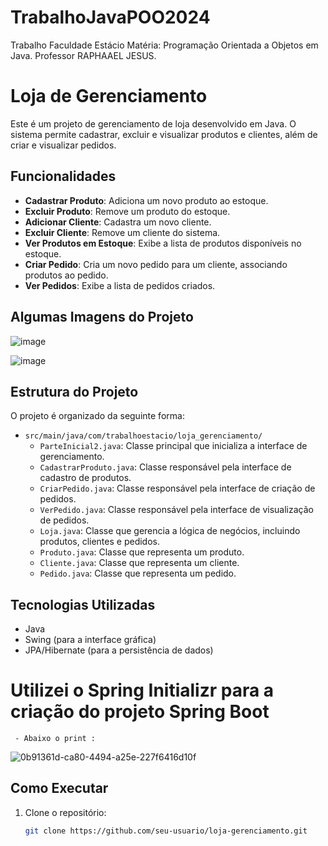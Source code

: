 # TrabalhoJavaPOO2024
Trabalho Faculdade Estácio 
Matéria: Programação Orientada a Objetos em Java.
Professor RAPHAAEL JESUS.
# Loja de Gerenciamento

Este é um projeto de gerenciamento de loja desenvolvido em Java. O sistema permite cadastrar, excluir e visualizar produtos e clientes, além de criar e visualizar pedidos.

## Funcionalidades

- **Cadastrar Produto**: Adiciona um novo produto ao estoque.
- **Excluir Produto**: Remove um produto do estoque.
- **Adicionar Cliente**: Cadastra um novo cliente.
- **Excluir Cliente**: Remove um cliente do sistema.
- **Ver Produtos em Estoque**: Exibe a lista de produtos disponíveis no estoque.
- **Criar Pedido**: Cria um novo pedido para um cliente, associando produtos ao pedido.
- **Ver Pedidos**: Exibe a lista de pedidos criados.

## Algumas Imagens do Projeto 

![image](https://github.com/euaisabela/TrabalhoJavaPOO2024/assets/129691258/cec1fdd1-d1d1-4887-8d41-049cfd23e3ef)

![image](https://github.com/euaisabela/TrabalhoJavaPOO2024/assets/129691258/d7318a85-d68e-4b6e-bf5a-560ca650d433)







## Estrutura do Projeto

O projeto é organizado da seguinte forma:

- `src/main/java/com/trabalhoestacio/loja_gerenciamento/`
  - `ParteInicial2.java`: Classe principal que inicializa a interface de gerenciamento.
  - `CadastrarProduto.java`: Classe responsável pela interface de cadastro de produtos.
  - `CriarPedido.java`: Classe responsável pela interface de criação de pedidos.
  - `VerPedido.java`: Classe responsável pela interface de visualização de pedidos.
  - `Loja.java`: Classe que gerencia a lógica de negócios, incluindo produtos, clientes e pedidos.
  - `Produto.java`: Classe que representa um produto.
  - `Cliente.java`: Classe que representa um cliente.
  - `Pedido.java`: Classe que representa um pedido.

## Tecnologias Utilizadas

- Java
- Swing (para a interface gráfica)
- JPA/Hibernate (para a persistência de dados)


# Utilizei o Spring Initializr para a criação do projeto Spring Boot
     - Abaixo o print :

![0b91361d-ca80-4494-a25e-227f6416d10f](https://github.com/euaisabela/TrabalhoJavaPOO2024/assets/129691258/ceb0cbac-91f6-45c2-8989-d531cecd033e)


## Como Executar

1. Clone o repositório:
   ```bash
   git clone https://github.com/seu-usuario/loja-gerenciamento.git

